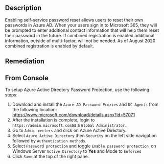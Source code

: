 ## Description

Enabling self-service password reset allows users to reset their own passwords in Azure AD. When your users sign in to Microsoft 365, they will be prompted to enter additional contact information that will help them reset their password in the future. If combined registration is enabled additional information, outside of multi-factor, will not be needed. As of August 2020 combined registration is enabled by default.

## Remediation

## From Console

To setup Azure Active Directory Password Protection, use the following steps:

1. Download and install the `Azure AD Password Proxies` and `DC Agents` from the following location: https://www.microsoft.com/download/details.aspx?id=57071
2. After the installation is complete, login to `https://admin.microsoft.com`as a `Global Administrator.`
3. Go to `Admin centers` and click on Azure Active Directory.
4. Select `Azure Active Directory` then `Security` on the left side navigation followed by `Authentication methods`.
5. Select `Password protection` and toggle `Enable password protection `on Windows Server `Active Directory` to **Yes** and Mode to `Enforced`
6. Click `Save` at the top of the right pane.
